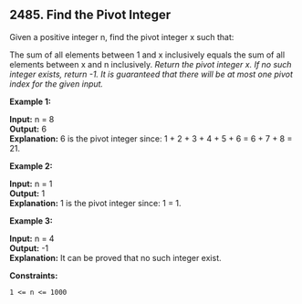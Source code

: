 ## 2485. Find the Pivot Integer

Given a positive integer n, find the pivot integer x such that:

The sum of all elements between 1 and x inclusively equals the sum of all elements between x and n inclusively.
*Return the pivot integer x. If no such integer exists, return -1. It is guaranteed that there will be at most one pivot index for the given input.*

 

**Example 1:**

**Input:** n = 8 <br>
**Output:** 6  <br>
**Explanation:** 6 is the pivot integer since: 1 + 2 + 3 + 4 + 5 + 6 = 6 + 7 + 8 = 21.

**Example 2:**

**Input:** n = 1  <br>
**Output:** 1 <br>
**Explanation:** 1 is the pivot integer since: 1 = 1.


**Example 3:**

**Input:** n = 4 <br>
**Output:** -1  <br>
**Explanation:** It can be proved that no such integer exist.


**Constraints:**

``1 <= n <= 1000``